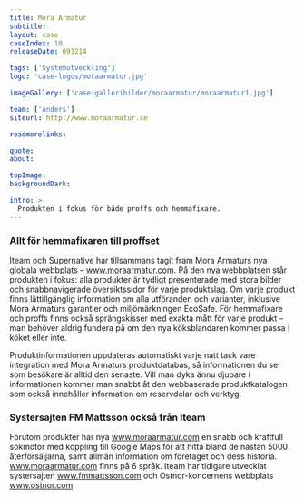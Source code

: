 ```yaml
---
title: Mora Armatur
subtitle:
layout: case
caseIndex: 10
releaseDate: 091214

tags: ['Systemutveckling']
logo: 'case-logos/moraarmatur.jpg'

imageGallery: ['case-galleribilder/moraarmatur/moraarmatur1.jpg']

team: ['anders']
siteurl: http://www.moraarmatur.se

readmorelinks:

quote:
about:

topImage:
backgroundDark:

intro: >
  Produkten i fokus för både proffs och hemmafixare.
---
```


### Allt för hemmafixaren till proffset
Iteam och Supernative har tillsammans tagit fram Mora Armaturs nya globala webbplats – <a href="http://www.moraarmatur.com" target="_blank">www.moraarmatur.com</a>. På den nya webbplatsen står produkten i fokus: alla produkter är tydligt presenterade med stora bilder och snabbnavigerade översiktssidor för varje produktslag. Om varje produkt finns lättillgänglig information om alla utföranden och varianter, inklusive Mora Armaturs garantier och miljömärkningen EcoSafe. För hemmafixare och proffs finns också sprängskisser med exakta mått för varje produkt – man behöver aldrig fundera på om den nya köksblandaren kommer passa i köket eller inte.

Produktinformationen uppdateras automatiskt varje natt tack vare integration med Mora Armaturs produktdatabas, så informationen du ser som besökare är alltid den senaste. Vill man dyka ännu djupare i informationen kommer man snabbt åt den webbaserade produktkatalogen som också innehåller information om reservdelar och verktyg.

### Systersajten FM Mattsson också från Iteam
Förutom produkter har nya www.moraarmatur.com en snabb och kraftfull sökmotor med koppling till Google Maps för att hitta bland de nästan 5000 återförsäljarna, samt allmän information om företaget och dess historia. www.moraarmatur.com finns på 6 språk. Iteam har tidigare utvecklat systersajten <a href="http://www.fmmattsson.com" target="_blank">www.fmmattsson.com</a> och Ostnor-koncernens webbplats <a href="http://www.ostnor.com" target="_blank">www.ostnor.com</a>.